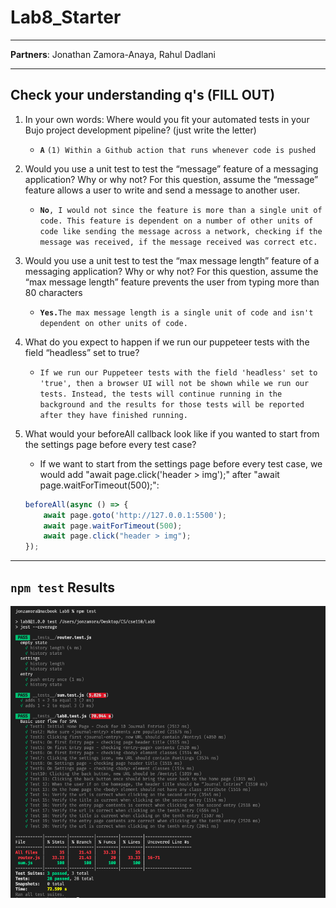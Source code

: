 # Lab8_Starter
---
**Partners**: Jonathan Zamora-Anaya, Rahul Dadlani

---

## Check your understanding q's (FILL OUT)
1. In your own words: Where would you fit your automated tests in your Bujo project development pipeline? (just write the letter)

   - **`A`** `(1) Within a Github action that runs whenever code is pushed `

2. Would you use a unit test to test the “message” feature of a messaging application? Why or why not? For this question, assume the “message” feature allows a user to write and send a message to another user.

    - **`No`**`, I would not since the feature is more than a single unit of code. This feature is dependent on a number of other units of code like sending the message across a network, checking if the message was received, if the message received was correct etc.`

3. Would you use a unit test to test the “max message length” feature of a messaging application? Why or why not? For this question, assume the “max message length” feature prevents the user from typing more than 80 characters

    - **`Yes.`**`The max message length is a single unit of code and isn't dependent on other units of code.`

4. What do you expect to happen if we run our puppeteer tests with the field “headless” set to true?

    - `If we run our Puppeteer tests with the field 'headless' set to 'true', then a browser UI will not be shown while we run our tests. Instead, the tests will continue running in the background and the results for those tests will be reported after they have finished running.`

5. What would your beforeAll callback look like if you wanted to start from the settings page before every test case?

    - If we want to start from the settings page before every test case, we would add "await page.click('header > img');" after "await page.waitForTimeout(500);":
    ```js
    beforeAll(async () => {
        await page.goto('http://127.0.0.1:5500');
        await page.waitForTimeout(500);
        await page.click("header > img");
    });
    ```
---
## `npm test` Results
![npm tests](npmtests.png)